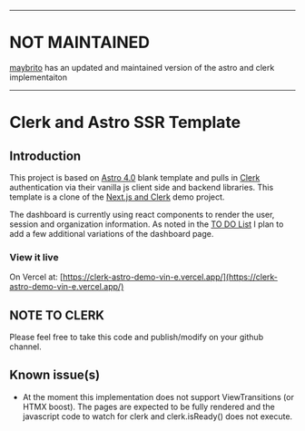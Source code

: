 ***

# NOT MAINTAINED 

[maybrito](https://github.com/maykbrito/astro-clerk-auth) has an updated and maintained version of the astro and clerk implementaiton

***

# Clerk and Astro SSR Template

## Introduction

This project is based on [Astro 4.0](https://astro.build) blank template and pulls in [Clerk](https://clerk.com) authentication via their vanilla js client side and backend libraries. This template is a clone of the [Next.js and Clerk](https://github.com/clerk/clerk-nextjs-demo-app-router/) demo project.

The dashboard is currently using react components to render the user, session and organization information. As noted in the [TO DO List](#to-do-list) I plan to add a few additional variations of the dashboard page.

### View it live

On Vercel at: [https://clerk-astro-demo-vin-e.vercel.app/](https://clerk-astro-demo-vin-e.vercel.app/)

## NOTE TO CLERK

Please feel free to take this code and publish/modify on your github channel. 

## Known issue(s)

* At the moment this implementation does not support ViewTransitions (or HTMX boost). The pages are expected to be fully rendered and the javascript code to watch for clerk and clerk.isReady() does not execute.
